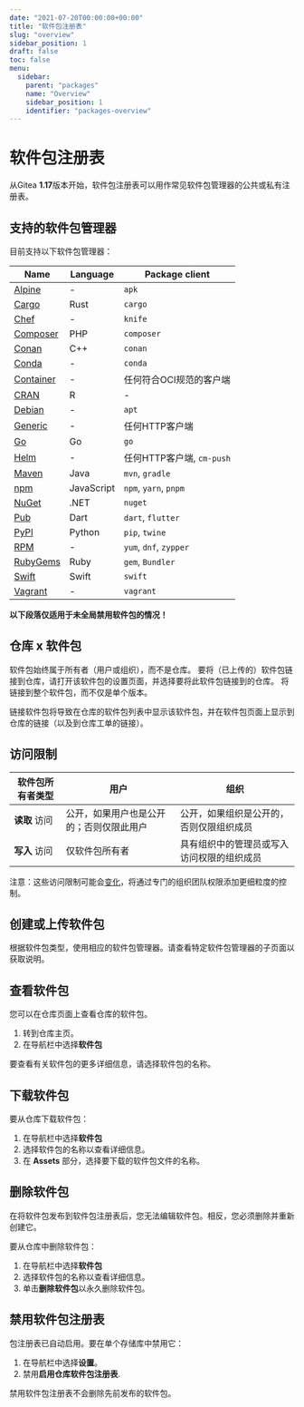```yaml
---
date: "2021-07-20T00:00:00+00:00"
title: "软件包注册表"
slug: "overview"
sidebar_position: 1
draft: false
toc: false
menu:
  sidebar:
    parent: "packages"
    name: "Overview"
    sidebar_position: 1
    identifier: "packages-overview"
---
```


# 软件包注册表

从Gitea **1.17**版本开始，软件包注册表可以用作常见软件包管理器的公共或私有注册表。

## 支持的软件包管理器

目前支持以下软件包管理器：

| Name                                                                | Language   | Package client            |
| ------------------------------------------------------------------- | ---------- | ------------------------- |
| [Alpine](usage/packages/alpine.md)       | -          | `apk`                     |
| [Cargo](usage/packages/cargo.md)         | Rust       | `cargo`                   |
| [Chef](usage/packages/chef.md)           | -          | `knife`                   |
| [Composer](usage/packages/composer.md)   | PHP        | `composer`                |
| [Conan](usage/packages/conan.md)         | C++        | `conan`                   |
| [Conda](usage/packages/conda.md)         | -          | `conda`                   |
| [Container](usage/packages/container.md) | -          | 任何符合OCI规范的客户端   |
| [CRAN](usage/packages/cran.md)           | R          | -                         |
| [Debian](usage/packages/debian.md)       | -          | `apt`                     |
| [Generic](usage/packages/generic.md)     | -          | 任何HTTP客户端            |
| [Go](usage/packages/go.md)               | Go         | `go`                      |
| [Helm](usage/packages/helm.md)           | -          | 任何HTTP客户端, `cm-push` |
| [Maven](usage/packages/maven.md)         | Java       | `mvn`, `gradle`           |
| [npm](usage/packages/npm.md)             | JavaScript | `npm`, `yarn`, `pnpm`     |
| [NuGet](usage/packages/nuget.md)         | .NET       | `nuget`                   |
| [Pub](usage/packages/pub.md)             | Dart       | `dart`, `flutter`         |
| [PyPI](usage/packages/pypi.md)           | Python     | `pip`, `twine`            |
| [RPM](usage/packages/rpm.md)             | -          | `yum`, `dnf`, `zypper`    |
| [RubyGems](usage/packages/rubygems.md)   | Ruby       | `gem`, `Bundler`          |
| [Swift](usage/packages/rubygems.md)      | Swift      | `swift`                   |
| [Vagrant](usage/packages/vagrant.md)     | -          | `vagrant`                 |

**以下段落仅适用于未全局禁用软件包的情况！**

## 仓库 x 软件包

软件包始终属于所有者（用户或组织），而不是仓库。
要将（已上传的）软件包链接到仓库，请打开该软件包的设置页面，并选择要将此软件包链接到的仓库。
将链接到整个软件包，而不仅是单个版本。

链接软件包将导致在仓库的软件包列表中显示该软件包，并在软件包页面上显示到仓库的链接（以及到仓库工单的链接）。

## 访问限制

| 软件包所有者类型 | 用户                                     | 组织                                       |
| ---------------- | ---------------------------------------- | ------------------------------------------ |
| **读取** 访问    | 公开，如果用户也是公开的；否则仅限此用户 | 公开，如果组织是公开的，否则仅限组织成员   |
| **写入** 访问    | 仅软件包所有者                           | 具有组织中的管理员或写入访问权限的组织成员 |

注意：这些访问限制可能会[变化](https://github.com/go-gitea/gitea/issues/19270)，将通过专门的组织团队权限添加更细粒度的控制。

## 创建或上传软件包

根据软件包类型，使用相应的软件包管理器。请查看特定软件包管理器的子页面以获取说明。

## 查看软件包

您可以在仓库页面上查看仓库的软件包。

1. 转到仓库主页。
2. 在导航栏中选择**软件包**

要查看有关软件包的更多详细信息，请选择软件包的名称。

## 下载软件包

要从仓库下载软件包：

1. 在导航栏中选择**软件包**
2. 选择软件包的名称以查看详细信息。
3. 在 **Assets** 部分，选择要下载的软件包文件的名称。

## 删除软件包

在将软件包发布到软件包注册表后，您无法编辑软件包。相反，您必须删除并重新创建它。

要从仓库中删除软件包：

1. 在导航栏中选择**软件包**
2. 选择软件包的名称以查看详细信息。
3. 单击**删除软件包**以永久删除软件包。

## 禁用软件包注册表

包注册表已自动启用。要在单个存储库中禁用它：

1. 在导航栏中选择**设置**。
2. 禁用**启用仓库软件包注册表**.

禁用软件包注册表不会删除先前发布的软件包。
